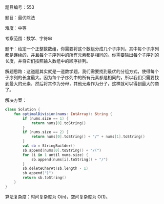 题目编号：553

题目：最优除法

难度：中等

考察范围：数学、字符串

题干：给定一个正整数数组，你需要将这个数组分成几个子序列，其中每个子序列都是连续的，并且每个子序列中的所有元素都是相同的。你需要输出每个子序列的长度，并将它们按照输入数组中的顺序排列。

解题思路：这道题其实就是一道数学题，我们需要找到最优的分组方式，使得每个子序列的长度最大。因为每个子序列中的所有元素都是相同的，所以我们只需要找到最大的元素，然后将其作为分母，其他元素作为分子，这样就可以得到最大的商了。

解决方案：

```kotlin
class Solution {
    fun optimalDivision(nums: IntArray): String {
        if (nums.size == 1) {
            return nums[0].toString()
        }
        if (nums.size == 2) {
            return nums[0].toString() + "/" + nums[1].toString()
        }
        val sb = StringBuilder()
        sb.append(nums[0].toString() + "/(")
        for (i in 1 until nums.size) {
            sb.append(nums[i].toString() + "/")
        }
        sb.deleteCharAt(sb.length - 1)
        sb.append(")")
        return sb.toString()
    }
}
```

算法复杂度：时间复杂度为 O(n)，空间复杂度为 O(1)。